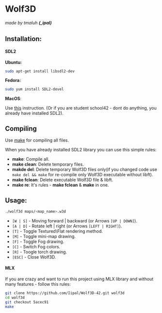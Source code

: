 # Wolf3D
###### made by tmaluh __(\_ipal)__

## Installation:

#### SDL2

__Ubuntu:__

```bash
sudo apt-get install libsdl2-dev
```
__Fedora:__

```bash
sudo yum install SDL2-devel
```
__MacOS__:

Use [this](http://lazyfoo.net/tutorials/SDL/01_hello_SDL/mac/index.php) instruction. (Or if you are student school42 - dont do anything, you already have installed SDL2).

## Compiling

Use [make](https://en.wikipedia.org/wiki/Makefile) for compiling all files.

When you have already installed SDL2 library you can use this simple rules:
- **make**: Compile all.
- **make clean**: Delete temporary files.
- **makde del**: Delete temporary Wolf3D files only(if you changed code use `make del && make` for re-compile only Wolf3D executable without libft).
- **make fclean**: Delete executable Wolf3D file & libft.
- **make re**: It's rules - **make fclean** & **make** in one.

## Usage:

```bash
./wolf3d maps/<map_name>.w3d
```

- `[W | S]` - Moving forward | backward (or Arrows `[UP | DOWN]`).
- `[A | D]` - Rotate left | right (or Arrows `[LEFT | RIGHT]`).
- `[T]` - Toggle Textured\\Flat rendering method.
- `[M]` - Toggle mini-map drawing.
- `[F]` - Toggle Fog drawing.
- `[C]` - Switch Fog colors.
- `[R]` - Toogle torch drawing.
- `[ESC]` - Close Wolf3D.

#### MLX

If you are crazy and want to run this project using MLX library and without many features - follow this rules:

```bash
git clone https://github.com/Iipal/Wolf3D-42.git wolf3d
cd wolf3d
git checkout 5acec91
make
```
